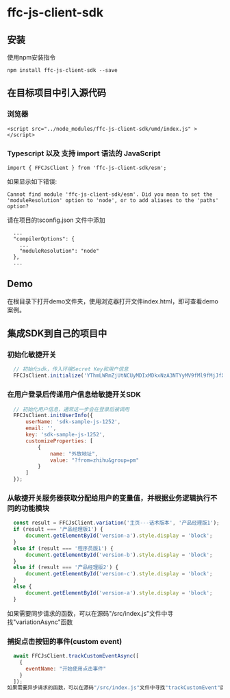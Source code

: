 # ffc-js-client-sdk

## 安装

使用npm安装指令
  ```
  npm install ffc-js-client-sdk --save
  ```
## 在目标项目中引入源代码

### 浏览器 
```
<script src="../node_modules/ffc-js-client-sdk/umd/index.js" ></script>
```

### Typescript 以及 支持 import 语法的 JavaScript 

```
import { FFCJsClient } from 'ffc-js-client-sdk/esm';
```
如果显示如下错误:
```
Cannot find module 'ffc-js-client-sdk/esm'. Did you mean to set the 'moduleResolution' option to 'node', or to add aliases to the 'paths' option?
```
请在项目的tsconfig.json 文件中添加
```
  ...
  "compilerOptions": {
    ...
    "moduleResolution": "node"
  },
  ...
```

## Demo

在根目录下打开demo文件夹，使用浏览器打开文件index.html，即可查看demo案例。


## 集成SDK到自己的项目中

### 初始化敏捷开关

```javascript
  // 初始化sdk，传入环境Secret Key和用户信息
  FFCJsClient.initialize('YThmLWRmZjUtNCUyMDIxMDkxNzA3NTYyMV9fMl9fMjJfXzExNl9fZGVmYXVsdF82NTM3Mg==');
```
### 在用户登录后传递用户信息给敏捷开关SDK
```javascript
  // 初始化用户信息，通常这一步会在登录后被调用
  FFCJsClient.initUserInfo({
      userName: 'sdk-sample-js-1252',
      email: '',
      key: 'sdk-sample-js-1252',
      customizeProperties: [
          {
              name: "外放地址",
              value: "?from=zhihu&group=pm"
          }
      ]
  });
```
### 从敏捷开关服务器获取分配给用户的变量值，并根据业务逻辑执行不同的功能模块
```javascript
  const result = FFCJsClient.variation('主页---话术版本', '产品经理版1');
  if (result === '产品经理版1') {
      document.getElementById('version-a').style.display = 'block';
  }
  else if (result === '程序员版1') {
      document.getElementById('version-b').style.display = 'block';
  }
  else if (result === '产品经理版2') {
      document.getElementById('version-c').style.display = 'block';
  }
  else {
      document.getElementById('version-a').style.display = 'block';
  }
```
如果需要同步请求的函数，可以在源码"/src/index.js"文件中寻找"variationAsync"函数

### 捕捉点击按钮的事件(custom event)
```javascript
  await FFCJsClient.trackCustomEventAsync([
    {
      eventName: "开始使用点击事件"
    }
  ]);
如果需要异步请求的函数，可以在源码"/src/index.js"文件中寻找"trackCustomEvent"函数
```
